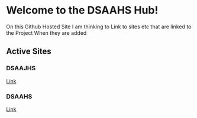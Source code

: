 # Welcome to the DSAAHS Hub! 
On this Github Hosted Site I am thinking to Link to sites etc that are linked to the Project When they are added
## Active Sites
### DSAAJHS
[Link](https://dsaahs-vault.web.app/classic/old.html)
### DSAAHS
[Link](https://dsaahs-vault.web.app/)

